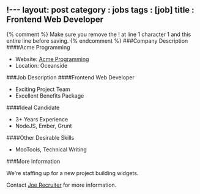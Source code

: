 !---
layout: post
category : jobs
tags : [job]
title : Frontend Web Developer 
---
{% comment %} Make sure you remove the ! at line 1 character 1 and this entire line before saving. {% endcomment %}
###Company Description
####Acme Programming
* Website: [Acme Programming](http://www.gm.com "Really General Motors")
* Location: Oceanside


###Job Description
####Frontend Web Developer
* Exciting Project Team
* Excellent Benefits Package

####Ideal Candidate
* 3+ Years Experience
* NodeJS, Ember, Grunt

####Other Desirable Skills
* MooTools, Technical Writing

###More Information

We're staffing up for a new project building widgets.

Contact [Joe Recruiter](mailto:jr@somecom.com) for more information.